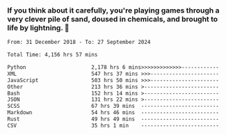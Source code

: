 ### If you think about it carefully, you're playing games through a very clever pile of sand, doused in chemicals, and brought to life by lightning.  👋


<!--START_SECTION:waka-->

```txt
From: 31 December 2018 - To: 27 September 2024

Total Time: 4,156 hrs 57 mins

Python                     2,178 hrs 6 mins>>>>>>>>>>>>>------------   52.40 %
XML                        547 hrs 37 mins >>>----------------------   13.18 %
JavaScript                 503 hrs 50 mins >>>----------------------   12.12 %
Other                      213 hrs 36 mins >------------------------   05.14 %
Bash                       152 hrs 14 mins >------------------------   03.66 %
JSON                       131 hrs 22 mins >------------------------   03.16 %
SCSS                       67 hrs 39 mins  -------------------------   01.63 %
Markdown                   54 hrs 46 mins  -------------------------   01.32 %
Rust                       49 hrs 49 mins  -------------------------   01.20 %
CSV                        35 hrs 1 min    -------------------------   00.84 %
```

<!--END_SECTION:waka-->
